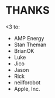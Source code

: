 # THANKS

<3 to:
 * AMP Energy
 * Stan Theman
 * BrianOK
 * Luke
 * Jico
 * Jason
 * Rick
 * neilforobot 
 * Apple, Inc.

